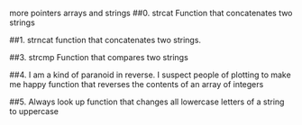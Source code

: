 more pointers arrays and strings
##0. strcat
Function that concatenates two strings

##1. strncat
function that concatenates two strings.

##3. strcmp
Function that compares two strings

##4. I am a kind of paranoid in reverse. I suspect people of plotting to make me happy
function that reverses the contents of  an array of integers

##5. Always look up
function that changes all lowercase letters of a string to uppercase
